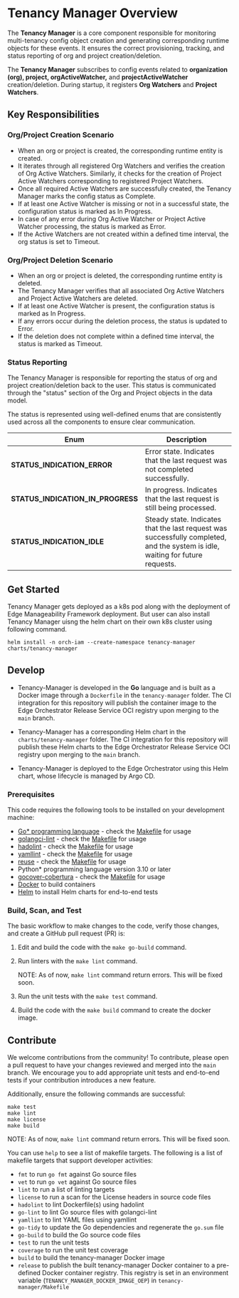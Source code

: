# Tenancy Manager Overview

The **Tenancy Manager** is a core component responsible for monitoring multi-tenancy config object creation and
generating corresponding runtime objects for these events. It ensures the correct provisioning, tracking,
and status reporting of org and project creation/deletion.

The **Tenancy Manager** subscribes to config events related to **organization (org), project, orgActiveWatcher,**
and **projectActiveWatcher** creation/deletion. During startup, it registers **Org Watchers** and **Project Watchers**.

## Key Responsibilities

### Org/Project Creation Scenario

- When an org or project is created, the corresponding runtime entity is created.
- It iterates through all registered Org Watchers and verifies the creation of Org Active Watchers.
  Similarly, it checks for the creation of Project Active Watchers corresponding to registered Project Watchers.
- Once all required Active Watchers are successfully created, the Tenancy Manager marks the config status as Complete.
- If at least one Active Watcher is missing or not in a successful state, the configuration status is marked as In Progress.
- In case of any error during Org Active Watcher or Project Active Watcher processing, the status is marked as Error.
- If the Active Watchers are not created within a defined time interval, the org status is set to Timeout.

### Org/Project Deletion Scenario

- When an org or project is deleted, the corresponding runtime entity is deleted.
- The Tenancy Manager verifies that all associated Org Active Watchers and Project Active Watchers are deleted.
- If at least one Active Watcher is present, the configuration status is marked as In Progress.
- If any errors occur during the deletion process, the status is updated to Error.
- If the deletion does not complete within a defined time interval, the status is marked as Timeout.

### Status Reporting

The Tenancy Manager is responsible for reporting the status of org and project creation/deletion back to the user.
This status is communicated through the "status" section of the Org and Project objects in the data model.

The status is represented using well-defined enums that are consistently used across all the components to ensure clear communication.

| **Enum**                          | **Description**                                                                                                                |
|-----------------------------------|--------------------------------------------------------------------------------------------------------------------------------|
| **STATUS_INDICATION_ERROR**       | Error state. Indicates that the last request was not completed successfully.                                                   |
| **STATUS_INDICATION_IN_PROGRESS** | In progress. Indicates that the last request is still being processed.                                                         |
| **STATUS_INDICATION_IDLE**        | Steady state. Indicates that the last request was successfully completed, and the system is idle, waiting for future requests. |

## Get Started

Tenancy Manager gets deployed as a k8s pod along with the deployment of Edge Manageability Framework deployment. But user can also install Tenancy Manager uisng the helm chart on their own k8s cluster using following command.

```shell
helm install -n orch-iam --create-namespace tenancy-manager charts/tenancy-manager
```

## Develop

- Tenancy-Manager is developed in the **Go** language and is built as a Docker image through a `Dockerfile` in
  the `tenancy-manager` folder. The CI integration for this repository will publish the container image to
  the Edge Orchestrator Release Service OCI registry upon merging to the `main` branch.

- Tenancy-Manager has a corresponding Helm chart in the `charts/tenancy-manager` folder.
  The CI integration for this repository will publish these Helm charts to the Edge Orchestrator Release Service
  OCI registry upon merging to the `main` branch.

- Tenancy-Manager is deployed to the Edge Orchestrator using this Helm chart, whose lifecycle is managed by Argo CD.

### Prerequisites

This code requires the following tools to be installed on your development machine:

- [Go\* programming language](https://go.dev) - check the [Makefile](./Makefile) for usage
- [golangci-lint](https://github.com/golangci/golangci-lint) - check the [Makefile](./Makefile) for usage
- [hadolint](https://github.com/hadolint/hadolint) - check the [Makefile](./Makefile) for usage
- [yamllint](https://github.com/adrienverge/yamllint) - check the [Makefile](./Makefile) for usage
- [reuse](https://github.com/fsfe/reuse-tool) - check the [Makefile](./Makefile) for usage
- Python\* programming language version 3.10 or later
- [gocover-cobertura](https://github.com/boumenot/gocover-cobertura) - check the [Makefile](./Makefile) for usage
- [Docker](https://docs.docker.com/engine/install/) to build containers
- [Helm](https://helm.sh/docs/intro/install/) to install Helm charts for end-to-end tests

### Build, Scan, and Test

The basic workflow to make changes to the code, verify those changes, and create a GitHub pull request (PR) is:

1. Edit and build the code with the `make go-build` command.

2. Run linters with the `make lint` command.

   NOTE: As of now, `make lint` command return errors. This will be fixed soon.

3. Run the unit tests with the `make test` command.

4. Build the code with the `make build` command to create the docker image.

## Contribute

We welcome contributions from the community! To contribute, please open a pull request to have your changes reviewed
and merged into the `main` branch. We encourage you to add appropriate unit tests and end-to-end tests
if your contribution introduces a new feature.

Additionally, ensure the following commands are successful:

```shell
make test
make lint
make license
make build
```
NOTE: As of now, `make lint` command return errors. This will be fixed soon.

You can use `help` to see a list of makefile targets.
The following is a list of makefile targets that support developer activities:

- `fmt` to run `go fmt` against Go source files
- `vet` to run `go vet` against Go source files
- `lint` to run a list of linting targets
- `license` to run a scan for the License headers in source code files
- `hadolint` to lint Dockerfile(s) using hadolint
- `go-lint` to lint Go source files with golangci-lint
- `yamllint` to lint YAML files using yamllint
- `go-tidy` to update the Go dependencies and regenerate the `go.sum` file
- `go-build` to build the Go source code files
- `test` to run the unit tests
- `coverage` to run the unit test coverage
- `build` to build the tenancy-manager Docker image
- `release` to publish the built tenancy-manager Docker container to a pre-defined Docker container registry.
  This registry is set in an environment variable (`TENANCY_MANAGER_DOCKER_IMAGE_OEP`) in `tenancy-manager/Makefile`
